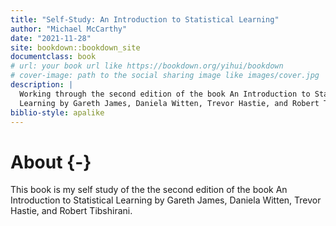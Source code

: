 ```yaml
--- 
title: "Self-Study: An Introduction to Statistical Learning"
author: "Michael McCarthy"
date: "2021-11-28"
site: bookdown::bookdown_site
documentclass: book
# url: your book url like https://bookdown.org/yihui/bookdown
# cover-image: path to the social sharing image like images/cover.jpg
description: |
  Working through the second edition of the book An Introduction to Statistical
  Learning by Gareth James, Daniela Witten, Trevor Hastie, and Robert Tibshirani.
biblio-style: apalike
---
```


# About {-}

This book is my self study of the the second edition of the book An Introduction to Statistical Learning by Gareth James, Daniela Witten, Trevor Hastie, and Robert Tibshirani.
